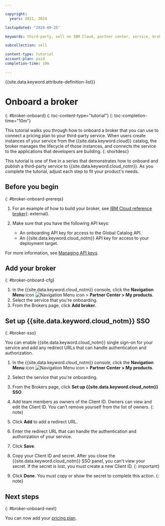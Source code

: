 ```yaml
---

copyright:
  years: 2021, 2024

lastupdated: "2024-09-25"

keywords: third-party, sell on IBM Cloud, partner center, service, broker, pricing plan, regions, location

subcollection: sell

content-type: tutorial
account-plan: paid
completion-time: 10m

---
```


{{site.data.keyword.attribute-definition-list}}


# Onboard a broker
{: #broker-onboard}
{: toc-content-type="tutorial"}
{: toc-completion-time="10m"}

This tutorial walks you through how to onboard a broker that you can use to connect a pricing plan to your third-party service. When users create instances of your service from the {{site.data.keyword.cloud}} catalog, the broker manages the lifecycle of those instances, and connects the service to the applications that developers are building.
{: shortdesc}

This tutorial is one of five in a series that demonstrates how to onboard and publish a third-party service to {{site.data.keyword.cloud_notm}}. As you complete the tutorial, adjust each step to fit your product's needs.

## Before you begin
{: #broker-onboard-prereqs}



1. For an example of how to build your broker, see [IBM Cloud reference broker](https://github.com/IBM-Cloud/onboarding-osb){: external}.

1. Make sure that you have the following API keys:
   * An onboarding API key for access to the Global Catalog API.
   * An {{site.data.keyword.cloud_notm}} API key for access to your deployment target.

For more information, see [Managing API keys](/docs/account?topic=account-userapikey).

## Add your broker
{: #broker-onboard-cfg}

1. In the {{site.data.keyword.cloud_notm}} console, click the **Navigation Menu** icon ![Navigation Menu icon](../icons/icon_hamburger.svg "Menu") > **Partner Center > My products**.
1. Select the service that you're onboarding.
1. From the Brokers page, click **Add broker**.

## Set up {{site.data.keyword.cloud_notm}} SSO
{: #broker-sso}

You can enable {{site.data.keyword.cloud_notm}} single sign-on for your service and add any redirect URLs that can handle authentication and authorization.

1. In the {{site.data.keyword.cloud_notm}} console, click the **Navigation Menu** icon ![Navigation Menu icon](../icons/icon_hamburger.svg "Menu") > **Partner Center > My products**.
1. Select the service that you're onboarding.
1. From the Brokers page, click **Set up {{site.data.keyword.cloud_notm}} SSO**.
1. Add team members as owners of the Client ID. Owners can view and edit the Client ID.
   You can't remove yourself from the list of owners.
   {: note}

1. Click **Add** to add a redirect URL.
1. Enter the redirect URL that can handle the authentication and authorization of your service.
1. Click **Save**.
1. Copy your Client ID and secret.
    After you close the {{site.data.keyword.cloud_notm}} SSO panel, you can't view your secret. If the secret is lost, you must create a new Client ID.
    {: important}

1. Click **Done**.
    You must copy or show the secret to complete this action.
    {: note}


## Next steps
{: #broker-onboard-next}

You can now add your [pricing plan](/docs/sell?topic=sell-svc-pricing).
